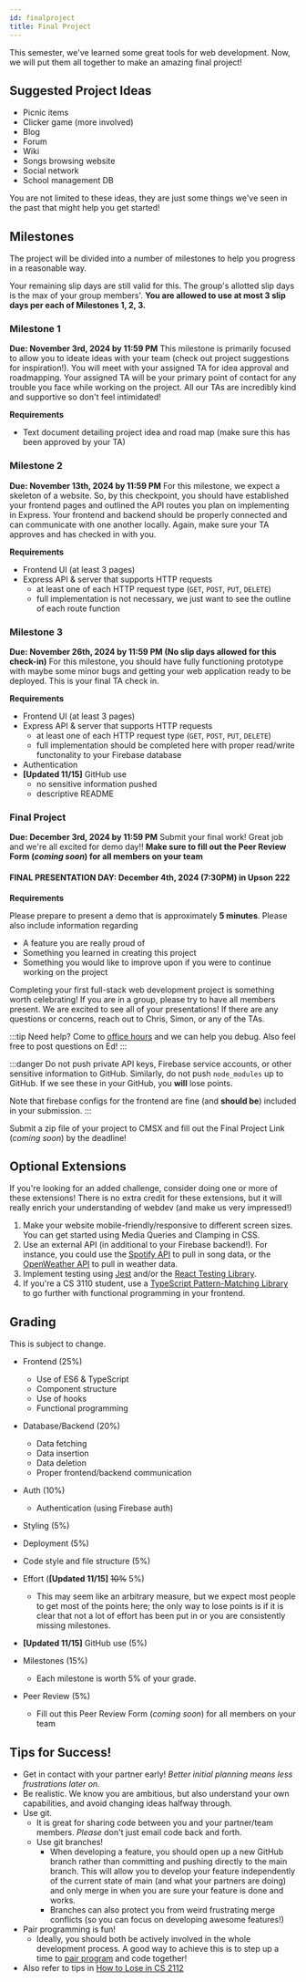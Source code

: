 ```yaml
---
id: finalproject
title: Final Project
---
```


This semester, we've learned some great tools for web development. Now, we will
put them all together to make an amazing final project!

## Suggested Project Ideas

- Picnic items
- Clicker game (more involved)
- Blog
- Forum
- Wiki
- Songs browsing website
- Social network
- School management DB

You are not limited to these ideas, they are just some things
we've seen in the past that might help you get started!

## Milestones

The project will be divided into a number of milestones to help you progress in
a reasonable way.

Your remaining slip days are still valid for this. The group's allotted slip days is the max of your group members'. **You are allowed to use at most 3 slip days per each of Milestones 1, 2, 3.**

### Milestone 1

**Due: November 3rd, 2024 by 11:59 PM**
This milestone is primarily focused to allow you to ideate ideas with your team (check out project suggestions for inspiration!). You will meet with your assigned TA for idea approval and roadmapping. Your assigned TA will be your primary point of contact for any trouble you face while working on the project. All our TAs are incredibly kind and supportive so don't feel intimidated!

**Requirements**

- Text document detailing project idea and road map (make sure this has been approved by your TA)

### Milestone 2

**Due: November 13th, 2024 by 11:59 PM**
For this milestone, we expect a skeleton of a website. So, by this checkpoint, you should have established your frontend pages and outlined the API routes you plan on implementing in Express. Your frontend and backend should be properly connected and can communicate with one another locally. Again, make sure your TA approves and has checked in with you.

**Requirements**

- Frontend UI (at least 3 pages)
- Express API & server that supports HTTP requests
  - at least one of each HTTP request type (`GET`, `POST`, `PUT`, `DELETE`)
  - full implementation is not necessary, we just want to see the outline of each route function

### Milestone 3

**Due: November 26th, 2024 by 11:59 PM (No slip days allowed for this check-in)**
For this milestone, you should have fully functioning prototype with maybe some minor bugs and getting your web application ready to be deployed. This is your final TA check in.

**Requirements**

- Frontend UI (at least 3 pages)
- Express API & server that supports HTTP requests
  - at least one of each HTTP request type (`GET`, `POST`, `PUT`, `DELETE`)
  - full implementation should be completed here with proper read/write functonality to your Firebase database
- Authentication
- **[Updated 11/15]** GitHub use
  - no sensitive information pushed
  - descriptive README

### Final Project

**Due: December 3rd, 2024 by 11:59 PM**
Submit your final work! Great job and we're all excited for demo day!!
**Make sure to fill out the Peer Review Form (*coming soon*) for all members on your team**

#### FINAL PRESENTATION DAY: December 4th, 2024 (7:30PM) in Upson 222

**Requirements**

Please prepare to present a demo that is approximately **5 minutes**. Please also include information regarding

- A feature you are really proud of
- Something you learned in creating this project
- Something you would like to improve upon if you were to continue working on the project

Completing your first full-stack web development project is something worth celebrating! If you are in a group, please try to have all members present. We are excited to see all of your presentations! If there are any questions or concerns,
reach out to Chris, Simon, or any of the TAs.

:::tip
Need help? Come to [office hours](/docs/2024fa/introduction) and we can help you debug. Also feel free to post questions on Ed!
:::

:::danger
Do not push private API keys, Firebase service accounts, or other sensitive information to GitHub. Similarly, do not push `node_modules` up to GitHub. If we see these in your GitHub, you **will** lose points.

Note that firebase configs for the frontend are fine (and **should be**) included in your submission.
:::

Submit a zip file of your project to CMSX and fill out the Final Project Link (*coming soon*) by the deadline!

## Optional Extensions

If you're looking for an added challenge, consider doing one or more of these extensions! There is no extra credit for these extensions, but it will really enrich your understanding of webdev (and make us very impressed!)

1. Make your website mobile-friendly/responsive to different screen sizes. You can get started using Media Queries and Clamping in CSS.
2. Use an external API (in additional to your Firebase backend!). For instance, you could use the [Spotify API](https://developer.spotify.com/documentation/web-api/) to pull in song data, or the [OpenWeather API](https://openweathermap.org/api) to pull in weather data.
3. Implement testing using [Jest](https://jestjs.io/) and/or the [React Testing Library](https://testing-library.com/docs/react-testing-library/).
4. If you're a CS 3110 student, use a [TypeScript Pattern-Matching Library](https://github.com/gvergnaud/ts-pattern) to go further with functional programming in your frontend.

## Grading

This is subject to change.

- Frontend (25%)

  - Use of ES6 & TypeScript
  - Component structure
  - Use of hooks
  - Functional programming

- Database/Backend (20%)

  - Data fetching
  - Data insertion
  - Data deletion
  - Proper frontend/backend communication

- Auth (10%)

  - Authentication (using Firebase auth)

- Styling (5%)

- Deployment (5%)

- Code style and file structure (5%)

- Effort (**[Updated 11/15]** ~~10%~~ 5%)

  - This may seem like an arbitrary measure, but we expect most people to
    get most of the points here; the only way to lose points is if it is
    clear that not a lot of effort has been put in or you are consistently
    missing milestones.

- **[Updated 11/15]** GitHub use (5%)

- Milestones (15%)

  - Each milestone is worth 5% of your grade.

- Peer Review (5%)
  - Fill out this Peer Review Form (*coming soon*) for all members on your team

## Tips for Success!

- Get in contact with your partner early! _Better initial planning means less frustrations later on._
- Be realistic. We know you are ambitious, but also understand your own capabilities, and avoid changing ideas halfway through.
- Use git.
  - It is great for sharing code between you and your partner/team members. _Please_ don't just email code back and forth.
  - Use git branches!
    - When developing a feature, you should open up a new GitHub branch rather than committing and pushing directly to the main branch. This will allow you to develop your feature independently of the current state of main (and what your partners are doing) and only merge in when you are sure your feature is done and works.
    - Branches can also protect you from weird frustrating merge conflicts (so you can focus on developing awesome features!)
- Pair programming is fun!
  - Ideally, you should both be actively involved in the whole development process. A good way to achieve this is to step up a time to [pair program](https://en.wikipedia.org/wiki/Pair_programming) and code together!
- Also refer to tips in [How to Lose in CS 2112](https://www.cs.cornell.edu/courses/cs2112/2021fa/handouts/how-to-lose.html)
